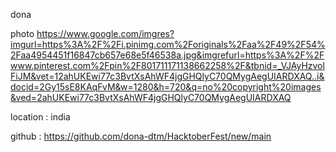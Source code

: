 dona

photo https://www.google.com/imgres?imgurl=https%3A%2F%2Fi.pinimg.com%2Foriginals%2Faa%2F49%2F54%2Faa4954451f16847cb657e68e5f46538a.jpg&imgrefurl=https%3A%2F%2Fwww.pinterest.com%2Fpin%2F801711171138662258%2F&tbnid=_VJAyHzvolFiJM&vet=12ahUKEwi77c3BvtXsAhWF4jgGHQlyC70QMygAegUIARDXAQ..i&docid=2Gy15sE8KAqFvM&w=1280&h=720&q=no%20copyright%20images&ved=2ahUKEwi77c3BvtXsAhWF4jgGHQlyC70QMygAegUIARDXAQ

location : india

github : https://github.com/dona-dtm/HacktoberFest/new/main
